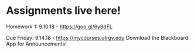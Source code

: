 # Assignments live here!

Homework 1: 9.10.18 - https://goo.gl/6y9dFL
 
 Due Friday: 9.14.18 - https://mycourses.utrgv.edu Download the Blackboard App for Announcements!
